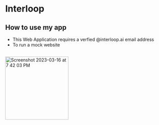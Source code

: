 # Interloop
## How to use my app
- This Web Application requires a verfied @interloop.ai email address
- To run a mock website 
## 

<img width="200" alt="Screenshot 2023-03-16 at 7 42 03 PM" src="https://user-images.githubusercontent.com/75393933/225776256-3e4197ee-ff5d-4b27-916f-63fbeab4d5fe.png">


